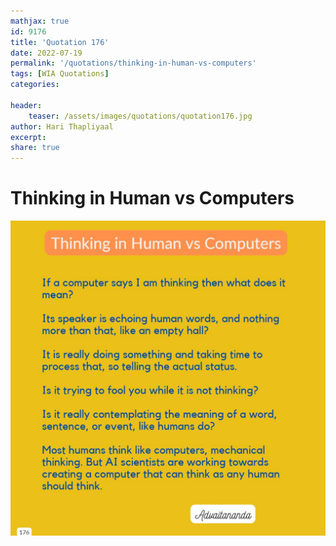 ```yaml
---
mathjax: true
id: 9176
title: 'Quotation 176'
date: 2022-07-19
permalink: '/quotations/thinking-in-human-vs-computers'
tags: [WIA Quotations] 
categories: 

header:
    teaser: /assets/images/quotations/quotation176.jpg
author: Hari Thapliyaal 
excerpt:
share: true 
---
```


# Thinking in Human vs Computers

![Thinking in Human vs Computers](/assets/images/quotations/quotation176.jpg)
